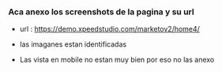 ### Aca anexo los screenshots de la pagina y su url

- url : https://demo.xpeedstudio.com/marketov2/home4/

- las imaganes estan identificadas

- Las vista en mobile no estan muy bien por eso no las anexo


